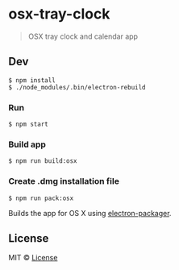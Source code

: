 # osx-tray-clock

> OSX tray clock and calendar app


## Dev

```
$ npm install
$ ./node_modules/.bin/electron-rebuild
```

### Run

```
$ npm start
```

### Build app

```
$ npm run build:osx
```

### Create .dmg installation file

```
$ npm run pack:osx
```

Builds the app for OS X using [electron-packager](https://github.com/maxogden/electron-packager).


## License

MIT © [License](LICENSE)
